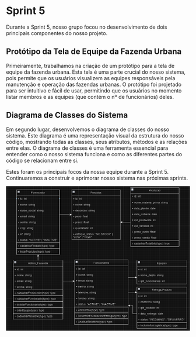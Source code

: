 # Sprint 5

Durante a Sprint 5, nosso grupo focou no desenvolvimento de dois principais componentes do nosso projeto.

## Protótipo da Tela de Equipe da Fazenda Urbana

Primeiramente, trabalhamos na criação de um protótipo para a tela de equipe da fazenda urbana. Esta tela é uma parte crucial do nosso sistema, pois permite que os usuários visualizem as equipes responsáveis pela manutenção e operação das fazendas urbanas. O protótipo foi projetado para ser intuitivo e fácil de usar, permitindo que os usuários no momento listar membros e as equipes (que contém o nº de funcionários) deles.

## Diagrama de Classes do Sistema

Em segundo lugar, desenvolvemos o diagrama de classes do nosso sistema. Este diagrama é uma representação visual da estrutura do nosso código, mostrando todas as classes, seus atributos, métodos e as relações entre elas. O diagrama de classes é uma ferramenta essencial para entender como o nosso sistema funciona e como as diferentes partes do código se relacionam entre si.

Estes foram os principais focos da nossa equipe durante a Sprint 5. Continuaremos a construir e aprimorar nosso sistema nas próximas sprints.

![Diagrama de Classes do Sistema](../diagrama-classes.png)